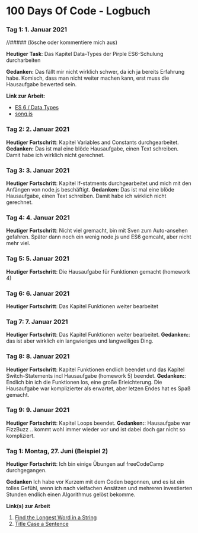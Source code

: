 # 100 Days Of Code - Logbuch

### Tag 1: 1. Januar 2021
//##### (lösche oder kommentiere mich aus)

**Heutiger Task**: Das Kapitel Data-Types der Pirple ES6-Schulung durcharbeiten

**Gedanken:** Das fällt mir nicht wirklich schwer, da ich ja bereits Erfahrung habe. Komisch, dass man nicht weiter machen kann, erst muss die Hausaufgabe bewerted sein.

**Link zur Arbeit:** 
- [ES 6 / Data Types](https://www.pirple.com/courses/take/keeping-up-with-the-javascripts-part-1/lessons/5724456-lecture-booleans)
- [song.js](source/es6/song.js)

### Tag 2: 2. Januar 2021

**Heutiger Fortschritt**: Kapitel Variables and
 Constants durchgearbeitet.
**Gedanken:** Das ist mal eine blöde Hausaufgabe, einen Text schreiben. Damit habe ich wirklich nicht gerechnet.

### Tag 3: 3. Januar 2021

**Heutiger Fortschritt**: Kapitel If-statments durchgearbeitet und mich mit den Anfängen von node.js beschäftigt.
**Gedanken:** Das ist mal eine blöde Hausaufgabe, einen Text schreiben. Damit habe ich wirklich nicht gerechnet.

### Tag 4: 4. Januar 2021

**Heutiger Fortschritt**: Nicht viel gremacht, bin mit Sven zum Auto-ansehen gefahren. Später dann noch ein wenig node.js und ES6 gemcaht,
aber nicht mehr viel.

### Tag 5: 5. Januar 2021

**Heutiger Fortschritt**: Die Hausaufgabe für Funktionen gemacht (homework 4)

### Tag 6: 6. Januar 2021

**Heutiger Fortschritt**: Das Kapitel Funktionen weiter bearbeitet


### Tag 7: 7. Januar 2021

**Heutiger Fortschritt**: Das Kapitel Funktionen weiter bearbeitet. 
**Gedanken:**: das ist aber wirklich ein langwieriges und langweiliges Ding.  

### Tag 8: 8. Januar 2021

**Heutiger Fortschritt**: Kapitel Funktionen endlich beendet und das Kapitel Switch-Statements incl Hausaufgabe (homework 5) beendet. 
**Gedanken:**: Endlich bin ich die Funktionen los, eine große Erleichterung. Die Hausaufgabe war komplizierter als erwartet, aber letzen Endes hat es Spaß gemacht.

### Tag 9: 9. Januar 2021

**Heutiger Fortschritt**: Kapitel Loops beendet. 
**Gedanken:**: Hausaufgabe war FizzBuzz .. kommt wohl immer wieder vor und ist dabei doch gar nicht so kompliziert.

### Tag 1: Montag, 27. Juni (Beispiel 2)

**Heutiger Fortschritt**: Ich bin einige Übungen auf freeCodeCamp durchgegangen.

**Gedanken** Ich habe vor Kurzem mit dem Coden begonnen, und es ist ein tolles Gefühl, wenn ich nach vielfachen Ansätzen und mehreren investierten Stunden endlich einen Algorithmus gelöst bekomme.

**Link(s) zur Arbeit**
1. [Find the Longest Word in a String](https://www.freecodecamp.com/challenges/find-the-longest-word-in-a-string)
2. [Title Case a Sentence](https://www.freecodecamp.com/challenges/title-case-a-sentence)
